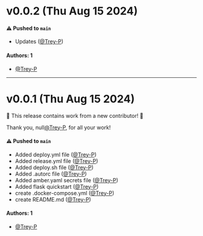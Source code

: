 # v0.0.2 (Thu Aug 15 2024)

#### ⚠️ Pushed to `main`

- Updates ([@Trey-P](https://github.com/Trey-P))

#### Authors: 1

- [@Trey-P](https://github.com/Trey-P)

---

# v0.0.1 (Thu Aug 15 2024)

:tada: This release contains work from a new contributor! :tada:

Thank you, null[@Trey-P](https://github.com/Trey-P), for all your work!

#### ⚠️ Pushed to `main`

- Added deploy.yml file ([@Trey-P](https://github.com/Trey-P))
- Added release.yml file ([@Trey-P](https://github.com/Trey-P))
- Added deploy.sh file ([@Trey-P](https://github.com/Trey-P))
- Added .autorc file ([@Trey-P](https://github.com/Trey-P))
- Added amber.yaml secrets file ([@Trey-P](https://github.com/Trey-P))
- Added flask quickstart ([@Trey-P](https://github.com/Trey-P))
- create .docker-compose.yml ([@Trey-P](https://github.com/Trey-P))
- create README.md ([@Trey-P](https://github.com/Trey-P))

#### Authors: 1

- [@Trey-P](https://github.com/Trey-P)
